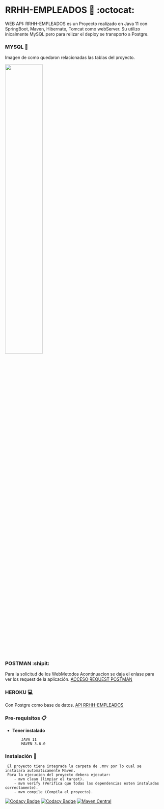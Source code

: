 # RRHH-EMPLEADOS :muscle: :octocat:
WEB API:  RRHH-EMPLEADOS es un Proyecto realizado en Java 11 con SpringBoot, Maven, Hibernate, Tomcat como webServer. Su utilizo inicalmente MySQL pero para relizar el deploy se transporto a Postgre.

### MYSQL :file_folder:

Imagen de como quedaron relacionadas las tablas del proyecto.

<div style="width: 100%">
 <img width="49.15%" src="https://github.com/Stephaaniie/RRHH-Empleados/blob/master/src/main/resources/img/empleados.png"/>
</div>


### POSTMAN :shipit:
Para la solicitud de los WebMetodos
Acontinuacion se daja el enlase para ver los request de la aplicación.
<a href="https://documenter.getpostman.com/view/12223320/T1Dv6ZAQ" target="_blank"> ACCESO REQUEST POSTMAN<a>

### HEROKU :computer:
Con Postgre como base de datos.
<a href="https://rrhh-empleados.herokuapp.com/" target="_blank">API  RRHH-EMPLEADOS <a>
 
### Pre-requisitos 📋

* **Tener instalado**
    ```
        JAVA 11
        MAVEN 3.6.0
    ```

### Instalación 🔧

     El proyecto tiene integrada la carpeta de .mnv por lo cual se instalara automaticamente Maven.
     Para la ejecucion del proyecto debera ejecutar:
        - mvn clean (limpiar el target).
        - mvn verify (Verifica que todas las dependencias esten instaladas correctamente).
        - mvn compile (Compila el proyecto).
    
[![Codacy Badge](https://app.codacy.com/project/badge/Grade/60a21df2d87d41e180dcb88c7eb7b1e6)](https://www.codacy.com/manual/Stephaaniie/RRHH-Empleados?utm_source=github.com&amp;utm_medium=referral&amp;utm_content=Stephaaniie/RRHH-Empleados&amp;utm_campaign=Badge_Grade)
[![Codacy Badge](https://api.codacy.com/project/badge/Coverage/1c524e61cd8640e79b80d406eda8754b)](https://www.codacy.com/manual/Stephaaniie/Clima-Nasa?utm_source=github.com&amp;utm_medium=referral&amp;utm_content=Stephaaniie/Clima-Nasa&amp;utm_campaign=Badge_Coverage)
[![Maven Central](https://maven-badges.herokuapp.com/maven-central/com.codacy/codacy-coverage-reporter/badge.svg)](https://maven-badges.herokuapp.com/maven-central/com.codacy/codacy-coverage-reporter)